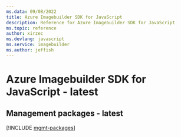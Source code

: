 ```yaml
---
ms.data: 09/08/2022
title: Azure Imagebuilder SDK for JavaScript
description: Reference for Azure Imagebuilder SDK for JavaScript
ms.topic: reference
author: xirzec
ms.devlang: javascript
ms.service: imagebuilder
ms.author: jeffish
---
```

# Azure Imagebuilder SDK for JavaScript - latest

## Management packages - latest
[!INCLUDE [mgmt-packages](imagebuilder-mgmt-index.md)]